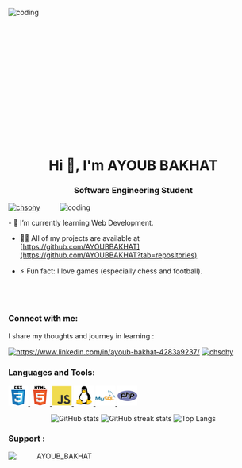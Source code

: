 <img align="right" alt="coding" width="1000" height="300" src="https://media.tenor.com/AkZzPm0Ie40AAAAC/the-matrix-matrix.gif"><br><br><br><br><br><br><br><br><br><br><br><br><br>
<hr><hr>

<h1 align="center">Hi 👋, I'm AYOUB BAKHAT</h1>

<h3 align="center">Software Engineering Student</h3>
<img align="right" alt="coding" width="400" src="https://www.snexplores.org/wp-content/uploads/2023/02/1030_ChatGPT_feat.gif">
<p align="left"> <a href="https://x.com/Ayou_B_akhat" target="blank"><img src="https://img.shields.io/twitter/follow/AYOUBBAKHAT?logo=twitter&style=for-the-badge" alt="chsohy" /></a> </p>
- 🌱 I’m currently learning Web Development.

- 👨‍💻 All of my projects are available at [https://github.com/AYOUBBAKHAT](https://github.com/AYOUBBAKHAT?tab=repositories)
  
- ⚡ Fun fact: I love games (especially chess and football).


<br><br>
<h3 align="left">Connect with me:</h3>
<p>I share my thoughts and journey in learning :
<p align="left">
<a href="https://linkedin.com/in/https://www.linkedin.com/in/ayoub-bakhat-4283a9237/" target="blank"><img align="center" src="https://raw.githubusercontent.com/rahuldkjain/github-profile-readme-generator/master/src/images/icons/Social/linked-in-alt.svg" alt="https://www.linkedin.com/in/ayoub-bakhat-4283a9237/" height="30" width="40" /></a>
  <a href="https://twitter.com/chsohy" target="blank"><img align="center" src="https://raw.githubusercontent.com/rahuldkjain/github-profile-readme-generator/master/src/images/icons/Social/twitter.svg" alt="chsohy" height="30" width="40" /></a>
  </p>

<h3 align="left">Languages and Tools:</h3>
<p align="left"> <a href="https://www.w3schools.com/css/" target="_blank" rel="noreferrer"> <img src="https://raw.githubusercontent.com/devicons/devicon/master/icons/css3/css3-original-wordmark.svg" alt="css3" width="40" height="40"/> </a> <a href="https://www.w3.org/html/" target="_blank" rel="noreferrer"> <img src="https://raw.githubusercontent.com/devicons/devicon/master/icons/html5/html5-original-wordmark.svg" alt="html5" width="40" height="40"/> </a> <a href="https://developer.mozilla.org/en-US/docs/Web/JavaScript" target="_blank" rel="noreferrer"> <img src="https://raw.githubusercontent.com/devicons/devicon/master/icons/javascript/javascript-original.svg" alt="javascript" width="40" height="40"/> </a> <a href="https://www.linux.org/" target="_blank" rel="noreferrer"> <img src="https://raw.githubusercontent.com/devicons/devicon/master/icons/linux/linux-original.svg" alt="linux" width="40" height="40"/> </a> <a href="https://www.mysql.com/" target="_blank" rel="noreferrer"> <img src="https://raw.githubusercontent.com/devicons/devicon/master/icons/mysql/mysql-original-wordmark.svg" alt="mysql" width="40" height="40"/> </a>
<a href="https://www.php.net" target="_blank" rel="noreferrer">
    <img src="https://raw.githubusercontent.com/devicons/devicon/master/icons/php/php-original.svg" alt="PHP" width="40" height="40"/></a>
</p>
<center>

![GitHub stats](https://github-readme-stats.vercel.app/api?username=AYOUBBAKHAT&show_icons=true&theme=blanche)
![GitHub streak stats](https://github-readme-streak-stats.herokuapp.com/?user=AYOUBBAKHAT&theme=blanche)
![Top Langs](https://github-readme-stats.vercel.app/api/top-langs/?username=AYOUBBAKHAT&layout=compact&theme=blanche)
<h3 align="left">Support :</h3>
<p><a href="https://ko-fi.com/AYOUB_BAKHAT"> <img align="left" src="https://cdn.ko-fi.com/cdn/kofi3.png?v=3" height="50" width="210" alt="AYOUB_BAKHAT" /></a></p>
